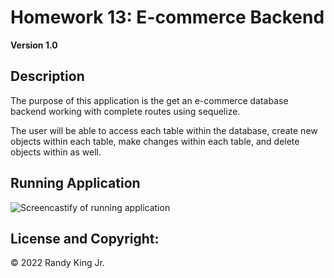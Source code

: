 # Homework 13: E-commerce Backend

**Version 1.0**

## Description

The purpose of this application is the get an e-commerce database backend working with complete routes using sequelize.

The user will be able to access each table within the database, create new objects within each table, make changes within each table, and delete objects within as well. 

## Running Application

![Screencastify of running application](./assets/Homework_12Screencastify.gif)

## License and Copyright:

© 2022 Randy King Jr.
